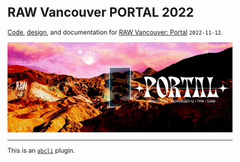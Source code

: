 # RAW Vancouver PORTAL 2022

[Code](https://github.com/kamangir/blue-sbc), [design](https://github.com/kamangir/blue-bracket), and documentation for [RAW Vancouver: Portal](https://rawartists.com/vancouver) `2022-11-12`.

[![image](./assets/images/marquee.jpg)](https://rawartists.com/vancouver)

---

This is an [`abcli`](https://github.com/kamangir/awesome-bash-cli) plugin.
